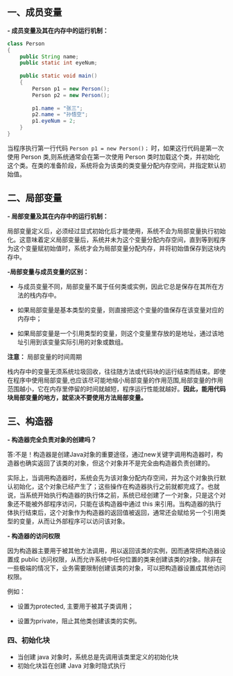 ## 一、成员变量

**- 成员变量及其在内存中的运行机制：**

~~~java
class Person
{
    public String name;
    public static int eyeNum;
    
    public static void main()
    {
        Person p1 = new Person();
        Person p2 = new Person();
        
        p1.name = "张三";
        p2.name = "孙悟空";
        p1.eyeNum = 2;
    }
}

~~~

当程序执行第一行代码 `Person p1 = new Person()；` 时，如果这行代码是第一次使用 Person 类,则系统通常会在第一次使用 Person 类时加载这个类，并初始化这个类。在类的准备阶段，系统将会为该类的类变量分配内存空间，并指定默认初始值。

## 二、局部变量

**- 局部变量及其在内存中的运行机制：**

局部变量定义后，必须经过显式初始化后才能使用，系统不会为局部变量执行初始化。这意味着定义局部变量后，系统并未为这个变量分配内存空间，直到等到程序为这个变量赋初始值时，系统才会为局部变量分配内存，并将初始值保存到这块内存中。

**-局部变量与成员变量的区别：**

* 与成员变量不同，局部变量不属于任何类或实例，因此它总是保存在其所在方法的栈内存中。

  

* 如果局部变量是基本类型的变量，则直接把这个变量的值保存在该变量对应的内存中；

  

* 如果局部变量是一个引用类型的变量，则这个变量里存放的是地址，通过该地址引用到该变量实际引用的对象或数组。



**注意：** 局部变量的时间周期

栈内存中的变量无须系统垃圾回收，往往随方法或代码块的运行结束而结束。即使在程序中使用局部变量,也应该尽可能地缩小局部变量的作用范围,局部变量的作用范围越小，它在内存里停留的时间就越短，程序运行性能就越好。**因此，能用代码块局部变量的地方，就坚决不要使用方法局部变量。**





## 三、构造器

**- 构造器完全负责对象的创建吗？**

答:不是！构造器是创建Java对象的重要途径，通过new关键字调用构造器时，构造器也确实返回了该类的对象，但这个对象并不是完全由构造器负责创建的。

实际上，当调用构造器时，系统会先为该对象分配内存空间，并为这个对象执行默认初始化，这个对象已经产生了；这些操作在构造器执行之前就都完成了。也就说，当系统开始执行构造器的执行体之前，系统已经创建了一个对象，只是这个对象还不能被外部程序访问，只能在该构造器中通过 this 来引用。当构造器的执行体执行结束后，这个对象作为构造器的返回值被返回，通常还会赋给另一个引用类型的变量，从而让外部程序可以访问该对象。



**- 构造器的访问权限**

因为构造器主要用于被其他方法调用，用以返回该类的实例，因而通常把构造器设置成 public 访问权限，从而允许系统中任何位置的类来创建该类的对象。除非在一些极端的情况下，业务需要限制创建该类的对象，可以把构造器设置成其他访问权限。

例如：

* 设置为protected, 主要用于被其子类调用；

  

* 设置为private，阻止其他类创建该类的实例。



### 四、初始化块

* 当创建 java 对象时，系统总是先调用该类里定义的初始化块
* 初始化块旨在创建 Java 对象时隐式执行